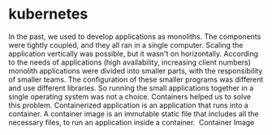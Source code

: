 # kubernetes

In the past, we used to develop applications as monoliths. The components were tightly coupled, and they all ran in a single computer. Scaling the application vertically was possible, but it wasn't on horizontally.
According to the needs of applications (high availability, increasing client numbers) monolith applications were divided into smaller parts, with the responsibility of smaller teams. The configuration of these smaller programs was different and use different libraries. So running the small applications together in a single operating system was not a choice. Containers helped us to solve this problem. Containerized application is an application that runs into a container. A container image is an immutable static file that includes all the necessary files, to run an application inside a container. 
Container Image
